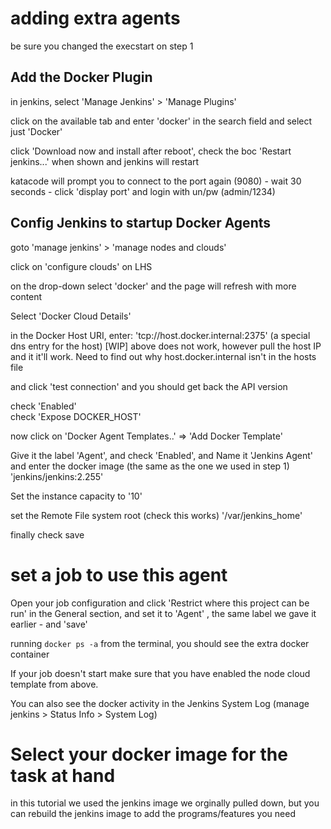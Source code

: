 # adding extra agents

be sure you changed the execstart on step 1

## Add the Docker Plugin

in jenkins, select 'Manage Jenkins' > 'Manage Plugins'

click on the available tab and enter 'docker' in the search field and select just 'Docker'

click 'Download now and install after reboot', check the boc 'Restart jenkins...' when shown and jenkins will restart

katacode will prompt you to connect to the port again (9080) - wait 30 seconds - click 'display port' and login with un/pw (admin/1234)

## Config Jenkins to startup Docker Agents

goto 'manage jenkins' > 'manage nodes and clouds'

click on 'configure clouds' on LHS

on the drop-down select 'docker' and the page will refresh with more content

Select 'Docker Cloud Details'

in the Docker Host URI, enter: 'tcp://host.docker.internal:2375' (a special dns entry for the host)
[WIP] above does not work, however pull the host IP and it it'll work. Need to find out why host.docker.internal isn't in the hosts file

and click 'test connection' and you should get back the API version

check 'Enabled'   
check 'Expose DOCKER_HOST'

now click on 'Docker Agent Templates..' => 'Add Docker Template'

Give it the label  'Agent', and check 'Enabled', and Name it 'Jenkins Agent' and enter the docker image (the same as the one we used in step 1) 'jenkins/jenkins:2.255'

Set the instance capacity to '10'

set the Remote File system root  (check this works) '/var/jenkins_home'

finally check save


# set a job to use this agent

Open your job configuration and click 'Restrict where this project can be run' in the General section, and set it to 'Agent' , the same label we gave it earlier - and 'save'

running `docker ps -a` from the terminal, you should see the extra docker container

If your job doesn't start make sure that you have enabled the node cloud template from above.

You can also see the docker activity in the Jenkins System Log (manage jenkins > Status Info > System Log)

# Select your docker image for the task at hand

in this tutorial we used the jenkins image we orginally pulled down, but you can rebuild the jenkins image to add the programs/features you need

